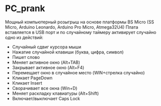 # PC_prank
Мощный компьютерный розыгрыш на основе платформы BS Micro
(SS Micro, Arduino Leonardo, Arduino Pro Micro, Atmega32U4)
Плата вставляется в USB порт и по случайному таймеру активирует случайно одно из действий:
- Случайный сдвиг курсора мыши
- Нажатие случайной клавиши (буква, цифра, символ)
- Пишет слово
- Меняет активное окно (Alt+TAB)
- Закрывает активное окно (Alt+F4)
- Перемещает окно в случайное место (WIN+стрелка случайно)
- Кликает PageDown
- Кликает Insert
- Сворачивает все окна (Win+D)
- Меняет раскладку клавиатуры (Alt+Shift)
- Включает/выключает Caps Lock